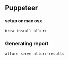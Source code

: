 ## Puppeteer

#### setup on mac osx
```
brew install allure
```

### Generating report
```
allure serve allure-results
```
